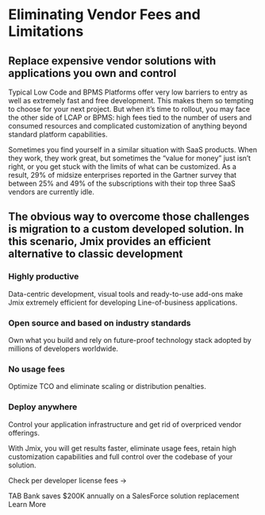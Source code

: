 # Eliminating Vendor Fees and Limitations

## Replace expensive vendor solutions with applications you own and control

Typical Low Code and BPMS Platforms offer very low barriers to entry as well as extremely fast and free development. This makes them so tempting to choose for your next project. But when it’s time to rollout, you may face the other side of LCAP or BPMS: high fees tied to the number of users and consumed resources and complicated customization of anything beyond standard platform capabilities.

Sometimes you find yourself in a similar situation with SaaS products. When they work, they work great, but sometimes the “value for money” just isn’t right, or you get stuck with the limits of what can be customized. As a result, 29% of midsize enterprises reported in the Gartner survey that between 25% and 49% of the subscriptions with their top three SaaS vendors are currently idle.


## The obvious way to overcome those challenges is migration to a custom developed solution. In this scenario, Jmix provides an efficient alternative to classic development

### Highly productive

Data-centric development, visual tools and ready-to-use add-ons make Jmix extremely efficient for developing Line-of-business applications.

### Open source and based on industry standards

Own what you build and rely on future-proof technology stack adopted by millions of developers worldwide.

### No usage fees

Optimize TCO and eliminate scaling or distribution penalties.

### Deploy anywhere

Control your application infrastructure and get rid of overpriced vendor offerings.


With Jmix, you will get results faster, eliminate usage fees, retain high customization capabilities and full control over the codebase of your solution.


Check per developer license fees ->

TAB Bank saves $200K annually on a SalesForce solution replacement
Learn More